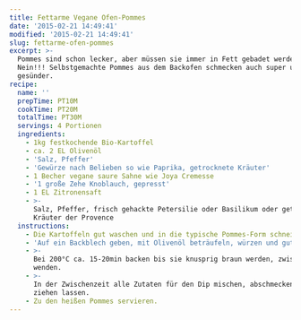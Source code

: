 ```yaml
---
title: Fettarme Vegane Ofen-Pommes
date: '2015-02-21 14:49:41'
modified: '2015-02-21 14:49:41'
slug: fettarme-ofen-pommes
excerpt: >-
  Pommes sind schon lecker, aber müssen sie immer in Fett gebadet werden?
  Nein!!! Selbstgemachte Pommes aus dem Backofen schmecken auch super und sind
  gesünder.
recipe:
  name: ''
  prepTime: PT10M
  cookTime: PT20M
  totalTime: PT30M
  servings: 4 Portionen
  ingredients:
    - 1kg festkochende Bio-Kartoffel
    - ca. 2 EL Olivenöl
    - 'Salz, Pfeffer'
    - 'Gewürze nach Belieben so wie Paprika, getrocknete Kräuter'
    - 1 Becher vegane saure Sahne wie Joya Cremesse
    - '1 große Zehe Knoblauch, gepresst'
    - 1 EL Zitronensaft
    - >-
      Salz, Pfeffer, frisch gehackte Petersilie oder Basilikum oder getrocknete
      Kräuter der Provence
  instructions:
    - Die Kartoffeln gut waschen und in die typische Pommes-Form schneiden.
    - 'Auf ein Backblech geben, mit Olivenöl beträufeln, würzen und gut mischen.'
    - >-
      Bei 200°C ca. 15-20min backen bis sie knusprig braun werden, zwischendurch
      wenden.
    - >-
      In der Zwischenzeit alle Zutaten für den Dip mischen, abschmecken und
      ziehen lassen.
    - Zu den heißen Pommes servieren.
---
```


